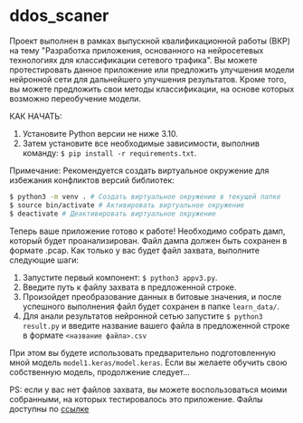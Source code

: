 # ddos_scaner

Проект выполнен в рамках выпускной квалификационной работы (ВКР) на тему "Разработка приложения, основанного на нейросетевых технологиях для классификации сетевого трафика". Вы можете протестировать данное приложение или предложить улучшения модели нейронной сети для дальнейшего улучшения результатов. Кроме того, вы можете предложить свои методы классификации, на основе которых возможно переобучение модели.

КАК НАЧАТЬ:
1. Установите Python версии не ниже 3.10.
2. Затем установите все необходимые зависимости, выполнив команду: `$ pip install -r requirements.txt`.

Примечание: Рекомендуется создать виртуальное окружение для избежания конфликтов версий библиотек:
```bash
$ python3 -m venv . # Создать виртуальное окружение в текущей папке
$ source bin/activate # Активировать виртуальное окружение
$ deactivate # Деактивировать виртуальное окружение
```

Теперь ваше приложение готово к работе! Необходимо собрать дамп, который будет проанализирован. Файл дампа должен быть сохранен в формате .pcap. Как только у вас будет файл захвата, выполните следующие шаги:

1. Запустите первый компонент: `$ python3 appv3.py`.
2. Введите путь к файлу захвата в предложенной строке.
3. Произойдет преобразование данных в битовые значения, и после успешного выполнения файл будет сохранен в папке `learn_data/`.
4. Для анали результатов нейронной сетью запустите `$ python3 result.py` и введите название вашего файла в предложенной строке в формате `<название файла>.csv`

При этом вы будете использовать предварительно подготовленную мной модель `model1.keras/model.keras`. Если вы желаете обучить свою собственную модель, продолжение следует...



PS: если у вас нет файлов захвата, вы можете воспользоваться моими собранными, на которых тестировалось это приложение. Файлы доступны по [ссылке](https://disk.yandex.ru/d/GgRG8n4XiWbPuA)